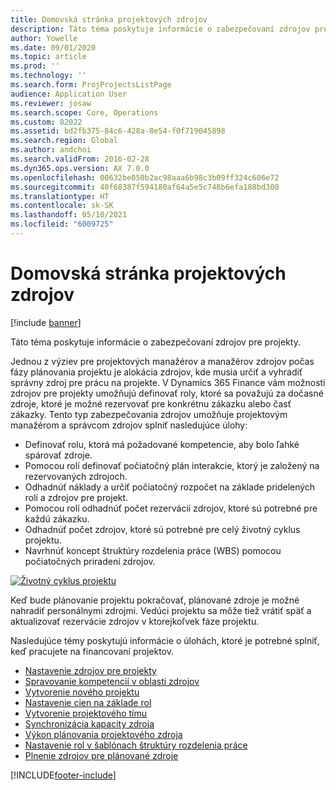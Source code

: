 ```yaml
---
title: Domovská stránka projektových zdrojov
description: Táto téma poskytuje informácie o zabezpečovaní zdrojov pre projekty.
author: Yowelle
ms.date: 09/01/2020
ms.topic: article
ms.prod: ''
ms.technology: ''
ms.search.form: ProjProjectsListPage
audience: Application User
ms.reviewer: josaw
ms.search.scope: Core, Operations
ms.custom: 82022
ms.assetid: bd2fb375-84c6-428a-8e54-f0f719045898
ms.search.region: Global
ms.author: andchoi
ms.search.validFrom: 2016-02-28
ms.dyn365.ops.version: AX 7.0.0
ms.openlocfilehash: 00632be050b2ac98aaa6b98c3b09ff324c606e72
ms.sourcegitcommit: 40f68387f594180af64a5e5c748b6efa188bd300
ms.translationtype: HT
ms.contentlocale: sk-SK
ms.lasthandoff: 05/10/2021
ms.locfileid: "6009725"
---
```

# <a name="project-resourcing-home-page"></a>Domovská stránka projektových zdrojov

[!include [banner](../includes/banner.md)]

Táto téma poskytuje informácie o zabezpečovaní zdrojov pre projekty.

Jednou z výziev pre projektových manažérov a manažérov zdrojov počas fázy plánovania projektu je alokácia zdrojov, kde musia určiť a vyhradiť správny zdroj pre prácu na projekte. V Dynamics 365 Finance vám možnosti zdrojov pre projekty umožňujú definovať roly, ktoré sa považujú za dočasné zdroje, ktoré je možné rezervovať pre konkrétnu zákazku alebo časť zákazky. Tento typ zabezpečovania zdrojov umožňuje projektovým manažérom a správcom zdrojov splniť nasledujúce úlohy:

- Definovať rolu, ktorá má požadované kompetencie, aby bolo ľahké spárovať zdroje.
- Pomocou rolí definovať počiatočný plán interakcie, ktorý je založený na rezervovaných zdrojoch.
- Odhadnúť náklady a určiť počiatočný rozpočet na základe pridelených rolí a zdrojov pre projekt.
- Pomocou rolí odhadnúť počet rezervácií zdrojov, ktoré sú potrebné pre každú zákazku.
- Odhadnúť počet zdrojov, ktoré sú potrebné pre celý životný cyklus projektu.
- Navrhnúť koncept štruktúry rozdelenia práce (WBS) pomocou počiatočných priradení zdrojov.

[![Životný cyklus projektu](./media/projectresourcing02-1024x812.jpg)](./media/projectresourcing02.jpg)

Keď bude plánovanie projektu pokračovať, plánované zdroje je možné nahradiť personálnymi zdrojmi. Vedúci projektu sa môže tiež vrátiť späť a aktualizovať rezervácie zdrojov v ktorejkoľvek fáze projektu.

Nasledujúce témy poskytujú informácie o úlohách, ktoré je potrebné splniť, keď pracujete na financovaní projektov.

- [Nastavenie zdrojov pre projekty](set-up-project-resources.md)
- [Spravovanie kompetencií v oblasti zdrojov](manage-resource-competencies.md)
- [Vytvorenie nového projektu](create-new-project.md)
- [Nastavenie cien na základe rol](set-up-role-based-pricing.md)
- [Vytvorenie projektového tímu](create-project-team.md)
- [Synchronizácia kapacity zdroja](synchronize-resource-capacity.md)
- [Výkon plánovania projektového zdroja](project-scheduling-performance.md)
- [Nastavenie rol v šablónach štruktúry rozdelenia práce](set-up-roles-wbs-template.md)
- [Plnenie zdrojov pre plánované zdroje](resource-fulfillment-planned-resources.md)


[!INCLUDE[footer-include](../includes/footer-banner.md)]